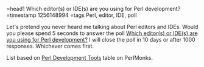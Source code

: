 =head1 Which editor(s) or IDE(s) are you using for Perl development?
=timestamp 1256148994
=tags Perl, editor, IDE, poll

Let's pretend you never heard me talking about Perl editors and IDEs. Would you please spend 5 seconds to answer the poll
<a href="http://perlide.org/poll200910/">Which editor(s) or IDE(s) are you using for Perl development?</a>
I will close the poll in 10 days or after 1000 responses. Whichever comes first.
<!-- <a href="http://answers.polldaddy.com/poll/2150554/">Act now!</a> -->

List based on <a href="http://www.perlmonks.org/?node=Perl%20Development%20Tools">Perl Development Tools</a> table on PerlMonks.

